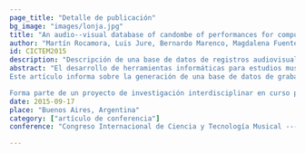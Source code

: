 ```yaml
---
page_title: "Detalle de publicación"
bg_image: "images/lonja.jpg" 
title: "An audio--visual database of candombe of performances for computational musicological studies"  
author: "Martín Rocamora, Luis Jure, Bernardo Marenco, Magdalena Fuentes, Florencia Lanzaro y Alvaro Gómez"  
id: CICTEM2015
description: "Descripción de una base de datos de registros audiovisuales de toques de grupos de tambores de candombe, para el análisis y la documentación."  
abstract: "El desarrollo de herramientas informáticas para estudios musicológicos y análisis musical ha sido un área de investigación muy activa en los últimos años. Algunas de estas herramientas operan sobre representaciones simbólicas de la música, mientras que otras procesan el audio de una interpretación grabada. En ambos casos, un conjunto de datos anotados representativo del corpus objeto de estudio es esencial para la investigación.
Este artículo informa sobre la generación de una base de datos de grabaciones de audio y vídeo de interpretaciones de candombe, incluyendo descripciones detalladas del proceso de selección y producción, aspectos técnicos, contenido musical y anotaciones.

Forma parte de un proyecto de investigación interdisciplinar en curso para el desarrollo de herramientas de análisis musical asistido por ordenador. Abarca varios problemas de investigación relativos al desarrollo de tecnologías capaces de extraer información musicalmente significativa de una interpretación grabada. Una parte importante de las grabaciones y anotaciones se pone a disposición de la comunidad investigadora. Además de sus fines de investigación, la base de datos tiene también un valor documental muy importante." 
date: 2015-09-17  
place: "Buenos Aires, Argentina"  
category: ["artículo de conferencia"]  
conference: "Congreso Internacional de Ciencia y Tecnología Musical --- CICTeM 2015"  

---
```


